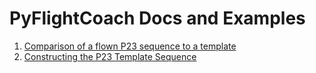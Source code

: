 # PyFlightCoach Docs and Examples

1. [Comparison of a flown P23 sequence to a template](https://pyflightcoach.github.io/PyFlightCoach/p23_post_process.html)
2. [Constructing the P23 Template Sequence](https://pyflightcoach.github.io/PyFlightCoach/p23_template.html)

